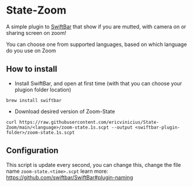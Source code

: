 # State-Zoom

A simple plugin to [SwiftBar](https://github.com/swiftbar/SwiftBar) that show if you are mutted, with camera on or sharing screen on zoom!

You can choose one from supported languages, based on which language do you use on Zoom

## How to install

- Install SwiftBar, and open at first time (with that you can choose your plugion folder location)

```
brew install swiftbar
```

- Download desired version of Zoom-State

```
curl https://raw.githubusercontent.com/ericvinicius/State-Zoom/main/<language>/zoom-state.1s.scpt --output <swiftbar-plugin-folder>/zoom-state.1s.scpt
```

## Configuration

This script is update every second, you can change this, change the file name `zoom-state.<time>.scpt`
learn more: https://github.com/swiftbar/SwiftBar#plugin-naming

